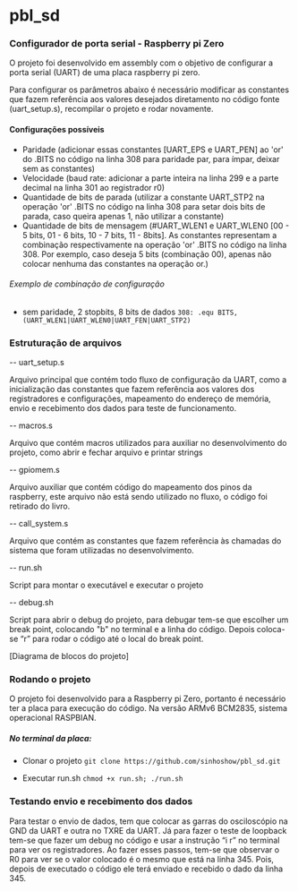# pbl_sd
### Configurador de porta serial - Raspberry pi Zero

O projeto foi desenvolvido em assembly com o objetivo de configurar a porta serial (UART) de uma placa raspberry pi zero.

Para configurar os parâmetros abaixo é necessário modificar as constantes que fazem referência aos valores desejados diretamento no código fonte (uart_setup.s), recompilar o projeto e rodar novamente.

#### Configurações possíveis
- Paridade (adicionar essas constantes [UART_EPS e UART_PEN] ao 'or' do .BITS no código na linha 308 para paridade par, para ímpar, deixar sem as constantes)
- Velocidade (baud rate: adicionar a parte inteira na linha 299 e a parte decimal na linha 301 ao registrador r0)
- Quantidade de bits de parada (utilizar a constante UART_STP2 na operação 'or' .BITS no código na linha 308 para setar dois bits de parada, caso queira apenas 1, não utilizar a constante)
- Quantidade de bits de mensagem (#UART_WLEN1 e UART_WLEN0 [00 - 5 bits, 01 - 6 bits, 10 - 7 bits, 11 - 8bits]. As constantes representam a combinação respectivamente na operação 'or' .BITS no código na linha 308. Por exemplo, caso deseja 5 bits (combinação 00), apenas não colocar nenhuma das constantes na operação or.) 

###### Exemplo de combinação de configuração
- sem paridade, 2 stopbits, 8 bits de dados
`308: .equ BITS, (UART_WLEN1|UART_WLEN0|UART_FEN|UART_STP2)`



### Estruturação de arquivos

-- uart_setup.s

Arquivo principal que contém todo fluxo de configuração da UART, como a inicialização das constantes que fazem referência aos valores dos registradores e configurações, mapeamento do endereço de memória, envio e recebimento dos dados para teste de funcionamento.

-- macros.s

Arquivo que contém macros utilizados para auxiliar no desenvolvimento do projeto, como abrir e fechar arquivo e printar strings

-- gpiomem.s

Arquivo auxiliar que contém código do mapeamento dos pinos da raspberry, este arquivo não está sendo utilizado no fluxo, o código foi retirado do livro.

-- call_system.s

Arquivo que contém as constantes que fazem referência às chamadas do sistema que foram utilizadas no desenvolvimento.

-- run.sh

Script para montar o executável e executar o projeto

-- debug.sh

Script para abrir o debug do projeto, para debugar tem-se que escolher um break point, colocando "b" no terminal e a linha do código. Depois coloca-se “r” para rodar o código até o local do break point.

[Diagrama de blocos do projeto]

### Rodando o projeto
O projeto foi desenvolvido para a Raspberry pi Zero, portanto é necessário ter a placa para execução do código. Na versão ARMv6 BCM2835, sistema operacional RASPBIAN.  
##### No terminal da placa:

- Clonar o projeto
  `git clone https://github.com/sinhoshow/pbl_sd.git`

- Executar run.sh
  `chmod +x run.sh; ./run.sh`

### Testando envio e recebimento dos dados
Para testar o envio de dados, tem que colocar as garras do osciloscópio na GND da UART e outra no TXRE da UART. Já para fazer o teste de loopback tem-se que fazer um debug no código e  usar a instrução “i r” no terminal para ver os registradores. Ao fazer esses passos, tem-se que observar o R0 para ver se o valor colocado  é o mesmo que está na linha 345. Pois, depois de executado o código ele terá enviado e recebido o dado da linha 345.
